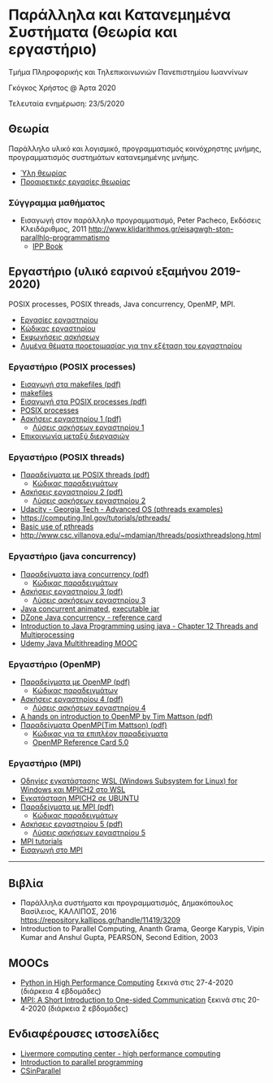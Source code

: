 # Παράλληλα και Κατανεμημένα Συστήματα (Θεωρία και εργαστήριο)

Τμήμα Πληροφορικής και Τηλεπικοινωνιών Πανεπιστημίου Ιωαννίνων

Γκόγκος Χρήστος @ Άρτα 2020

Τελευταία ενημέρωση: 23/5/2020

## Θεωρία

Παράλληλο υλικό και λογισμικό, προγραμματισμός κοινόχρηστης μνήμης, προγραμματισμός συστημάτων κατανεμημένης μνήμης.

* [Ύλη θεωρίας](./teliki.md)
* [Προαιρετικές εργασίες θεωρίας](./docs/ΚΠΣ_ΕΡΓΑΣΙΕΣ_2019-2020.pdf)

### Σύγγραμμα μαθήματος

* Εισαγωγή στον παράλληλο προγραμματισμό, Peter Pacheco, Εκδόσεις Κλειδάριθμος, 2011 <http://www.klidarithmos.gr/eisagwgh-ston-parallhlo-programmatismo>
  * [IPP Book](https://www.cs.usfca.edu/~peter/ipp/)

## Εργαστήριο (υλικό εαρινού εξαμήνου 2019-2020)

POSIX processes, POSIX threads, Java concurrency, OpenMP, MPI.

* [Εργασίες εργαστηρίου](./lab2020/assignments2020.md)
* [Κώδικας εργαστηρίου](./lab2020/)
* [Εκφωνήσεις ασκήσεων](./lab2020/lab_exercises.md)
* [Λυμένα θέματα προετοιμασίας για την εξέταση του εργαστηρίου](./exams_preparation/lab_exams_prep.pdf)

### Εργαστήριο (POSIX processes)

* [Εισαγωγή στα makefiles (pdf)](./docs/00.makefiles.pdf)
* [makefiles](./lab00/README.md)
* [Εισαγωγή στα POSIX processes (pdf)](./docs/01.POSIX%20processes.pdf)
* [POSIX processes](./lab01/README.md)
* [Ασκήσεις εργαστηρίου 1 (pdf)](./docs/02.ΑΣΚΗΣΕΙΣ%20ΕΡΓΑΣΤΗΡΙΟΥ%201%20(POSIX%20PROCESSES).pdf)
  * [Λύσεις ασκήσεων εργαστηρίου 1](./lab01x/README.md)
* [Επικοινωνία μεταξύ διεργασιών](https://www.ibm.com/developerworks/aix/library/au-spunix_sharedmemory/index.html)

### Εργαστήριο (POSIX threads)

* [Παραδείγματα με POSIX threads (pdf)](./docs/03.POSIX%20threads.pdf)
  * [Κώδικας παραδειγμάτων](./lab02/README.md)
* [Ασκήσεις εργαστηρίου 2 (pdf)](./docs/04.ΑΣΚΗΣΕΙΣ%20ΕΡΓΑΣΤΗΡΙΟΥ%202%20(POSIX%20THREADS).pdf)
  * [Λύσεις ασκήσεων εργαστηρίου 2](./lab02x/README.md)
* [Udacity - Georgia Tech - Advanced OS (pthreads examples)](./lab02gt/README.md)
* <https://computing.llnl.gov/tutorials/pthreads/>
* [Basic use of pthreads](https://www.ibm.com/developerworks/library/l-pthred/index.html)
* <http://www.csc.villanova.edu/~mdamian/threads/posixthreadslong.html>

### Εργαστήριο (java concurrency)

* [Παραδείγματα java concurrency (pdf)](./docs/05.JAVA%20CONCURRENCY.pdf)
  * [Κώδικας παραδειγμάτων](./lab03/README.md)
* [Ασκήσεις εργαστηρίου 3 (pdf)](./docs/06.ΑΣΚΗΣΕΙΣ%20ΕΡΓΑΣΤΗΡΙΟΥ%203%20(JAVA%20CONCURRENCY).pdf)
  * [Λύσεις ασκήσεων εργαστηρίου 3](./lab03x/README.md)
* [Java concurrent animated](http://www.jconcurrent.com/), [executable jar](./lab03ca/javaConcurrentAnimated.jar)
* [DZone Java concurrency - reference card](https://dzone.com/refcardz/core-java-concurrency)
* [Introduction to Java Programming using java - Chapter 12 Threads and Multiprocessing](http://math.hws.edu/javanotes/c12/index.html)
* [Udemy Java Multithreading MOOC](https://www.udemy.com/java-multithreading/)

### Εργαστήριο (OpenMP)

* [Παραδείγματα με OpenMP (pdf)](./docs/07.OPENMP.pdf)
  * [Κώδικας παραδειγμάτων](./lab04/README.md)
* [Ασκήσεις εργαστηρίου 4 (pdf)](./docs/09.ΑΣΚΗΣΕΙΣ%20ΕΡΓΑΣΤΗΡΙΟΥ%204%20(OPENMP).pdf)
  * [Λύσεις ασκήσεων εργαστηρίου 4](./lab04x/README.md)
* [A hands on introduction to OpenMP by Tim Mattson (pdf)](./resources/Intro_To_OpenMP_Mattson.pdf)
* [Παραδείγματα OpenMP(Tim Mattson) (pdf)](./docs/08.OPENMP(Tim%20Mattson).pdf)
  * [Κώδικας για τα επιπλέον παραδείγματα](./lab04ma/README.md)
  * [OpenMP Reference Card 5.0](./resources/OpenMPRef-5.0-111802.pdf)

### Εργαστήριο (MPI)

* [Οδηγίες εγκατάστασης WSL (Windows Subsystem for Linux) for Windows και MPICH2 στο WSL](https://spyros3000.gitlab.io/uoi-pdc/WSL-MPICH-Instructions.html)  
* [Εγκατάσταση MPICH2 σε UBUNTU](https://mpitutorial.com/tutorials/installing-mpich2/)  
* [Παραδείγματα με MPI (pdf)](./docs/10.MPI.pdf)
  * [Κώδικας παραδειγμάτων](./lab05/README.md)
* [Ασκήσεις εργαστηρίου 5 (pdf)](./docs/11.ΑΣΚΗΣΕΙΣ%20ΕΡΓΑΣΤΗΡΙΟΥ%205%20(MPI).pdf)
  * [Λύσεις ασκήσεων εργαστηρίου 5](./lab05x/README.md)
* [MPI tutorials](http://mpitutorial.com/tutorials/)
* [Εισαγωγή στο MPI](http://condor.cc.ku.edu/~grobe/docs/intro-MPI-C.shtml)

-----

## Βιβλία

* Παράλληλα συστήματα και προγραμματισμός, Δημακόπουλος Βασίλειος, ΚΑΛΛΙΠΟΣ, 2016 <https://repository.kallipos.gr/handle/11419/3209>
* Introduction to Parallel Computing, Ananth Grama, George Karypis, Vipin Kumar and Anshul Gupta, PEARSON, Second Edition, 2003

## MOOCs

* [Python in High Performance Computing](https://www.futurelearn.com/courses/python-in-hpc/2) ξεκινά στις 27-4-2020 (διάρκεια 4 εβδομάδες)
* [MPI: A Short Introduction to One-sided Communication](https://www.futurelearn.com/courses/mpi-one-sided) ξεκινά στις 20-4-2020 (διάρκεια 2 εβδομάδες)

## Ενδιαφέρουσες ιστοσελίδες

* [Livermore computing center - high performance computing](https://hpc.llnl.gov/training/tutorials)
* [Introduction to parallel programming](https://computing.llnl.gov/tutorials/parallel_comp/)
* [CSinParallel](https://csinparallel.org/index.html)

<!-- Δημιουργία όλων των εκτελέσιμων

```bash
bash makeall.sh
```

Διαγραφή όλων των εκτελέσιμων

```bash
bash makeall.sh clean
``` -->
